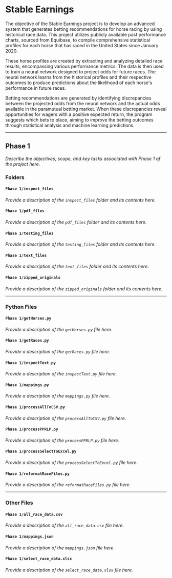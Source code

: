 # Stable Earnings

The objective of the Stable Earnings project is to develop an advanced system that generates betting recommendations for horse racing by using historical race data. This project utilizes publicly available past performance charts, sourced from Equibase, to compile comprehensive statistical profiles for each horse that has raced in the United States since January 2020.

These horse profiles are created by extracting and analyzing detailed race results, encompassing various performance metrics. The data is then used to train a neural network designed to project odds for future races. The neural network learns from the historical profiles and their respective outcomes to produce predictions about the likelihood of each horse's performance in future races.

Betting recommendations are generated by identifying discrepancies between the projected odds from the neural network and the actual odds available in the paramutual betting market. When these discrepancies reveal opportunities for wagers with a positive expected return, the program suggests which bets to place, aiming to improve the betting outcomes through statistical analysis and machine learning predictions.

---

## Phase 1
*Describe the objectives, scope, and key tasks associated with Phase 1 of the project here.*

### Folders

#### `Phase 1/inspect_files`
*Provide a description of the `inspect_files` folder and its contents here.*

#### `Phase 1/pdf_files`
*Provide a description of the `pdf_files` folder and its contents here.*

#### `Phase 1/testing_files`
*Provide a description of the `testing_files` folder and its contents here.*

#### `Phase 1/text_files`
*Provide a description of the `text_files` folder and its contents here.*

#### `Phase 1/zipped_originals`
*Provide a description of the `zipped_originals` folder and its contents here.*

---

### Python Files

#### `Phase 1/getHorses.py`
*Provide a description of the `getHorses.py` file here.*

#### `Phase 1/getRaces.py`
*Provide a description of the `getRaces.py` file here.*

#### `Phase 1/inspectText.py`
*Provide a description of the `inspectText.py` file here.*

#### `Phase 1/mappings.py`
*Provide a description of the `mappings.py` file here.*

#### `Phase 1/processAllToCSV.py`
*Provide a description of the `processAllToCSV.py` file here.*

#### `Phase 1/processPPRLP.py`
*Provide a description of the `processPPRLP.py` file here.*

#### `Phase 1/processSelectToExcel.py`
*Provide a description of the `processSelectToExcel.py` file here.*

#### `Phase 1/reformatRaceFiles.py`
*Provide a description of the `reformatRaceFiles.py` file here.*

---

### Other Files

#### `Phase 1/all_race_data.csv`
*Provide a description of the `all_race_data.csv` file here.*

#### `Phase 1/mappings.json`
*Provide a description of the `mappings.json` file here.*

#### `Phase 1/select_race_data.xlsx`
*Provide a description of the `select_race_data.xlsx` file here.*

